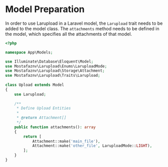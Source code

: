 # Model Preparation

In order to use Larupload in a Laravel model, the `Larupload` trait needs to be added to the model class. The `attachments` method needs to be defined in the model, which specifies all the attachments of that model.



```php
<?php

namespace App\Models;

use Illuminate\Database\Eloquent\Model;
use Mostafaznv\Larupload\Enums\LaruploadMode;
use Mostafaznv\Larupload\Storage\Attachment;
use Mostafaznv\Larupload\Traits\Larupload; 
    
class Upload extends Model
{
    use Larupload;
    
    /**
     * Define Upload Entities
     *
     * @return Attachment[]
     */
    public function attachments(): array
    {
        return [
            Attachment::make('main_file'),
            Attachment::make('other_file', LaruploadMode::LIGHT),
        ];
    }
}
```

